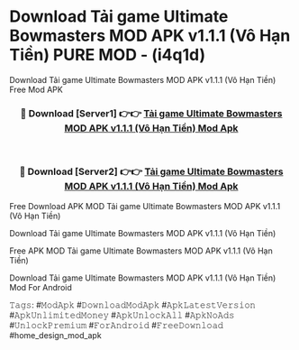 # Download Tải game Ultimate Bowmasters MOD APK v1.1.1 (Vô Hạn Tiền) PURE MOD - (i4q1d)
Download Tải game Ultimate Bowmasters MOD APK v1.1.1 (Vô Hạn Tiền) Free Mod APK

<div align="center">
<h3>🔴 Download [Server1] 👉👉 <a href="https://apk-comot.site?title=Tải_game_Ultimate_Bowmasters_MOD_APK_v1.1.1_(Vô_Hạn_Tiền)">Tải game Ultimate Bowmasters MOD APK v1.1.1 (Vô Hạn Tiền) Mod Apk</a></h3><br>

<h3>🔴 Download [Server2] 👉👉 <a href="https://apk-comot.site?title=Tải_game_Ultimate_Bowmasters_MOD_APK_v1.1.1_(Vô_Hạn_Tiền)">Tải game Ultimate Bowmasters MOD APK v1.1.1 (Vô Hạn Tiền) Mod Apk</a></h3>
</div>


Free Download APK MOD Tải game Ultimate Bowmasters MOD APK v1.1.1 (Vô Hạn Tiền)

Download Tải game Ultimate Bowmasters MOD APK v1.1.1 (Vô Hạn Tiền) 

Free APK MOD Tải game Ultimate Bowmasters MOD APK v1.1.1 (Vô Hạn Tiền) 

Download Tải game Ultimate Bowmasters MOD APK v1.1.1 (Vô Hạn Tiền) Mod For Android

𝚃𝚊𝚐𝚜: #𝙼𝚘𝚍𝙰𝚙𝚔 #𝙳𝚘𝚠𝚗𝚕𝚘𝚊𝚍𝙼𝚘𝚍𝙰𝚙𝚔 #𝙰𝚙𝚔𝙻𝚊𝚝𝚎𝚜𝚝𝚅𝚎𝚛𝚜𝚒𝚘𝚗 #𝙰𝚙𝚔𝚄𝚗𝚕𝚒𝚖𝚒𝚝𝚎𝚍𝙼𝚘𝚗𝚎𝚢 #𝙰𝚙𝚔𝚄𝚗𝚕𝚘𝚌𝚔𝙰𝚕𝚕 #𝙰𝚙𝚔𝙽𝚘𝙰𝚍𝚜 #𝚄𝚗𝚕𝚘𝚌𝚔𝙿𝚛𝚎𝚖𝚒𝚞𝚖 #𝙵𝚘𝚛𝙰𝚗𝚍𝚛𝚘𝚒𝚍 #𝙵𝚛𝚎𝚎𝙳𝚘𝚠𝚗𝚕𝚘𝚊𝚍 #home_design_mod_apk